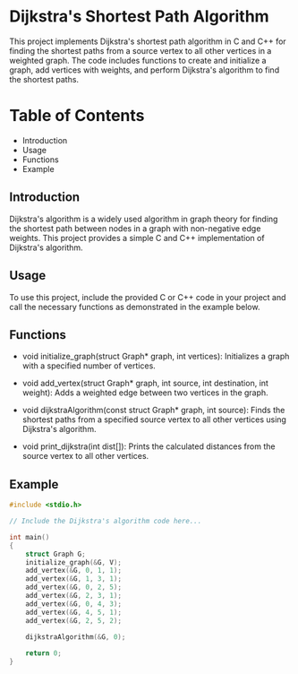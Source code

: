 # Dijkstra's Shortest Path Algorithm
This project implements Dijkstra's shortest path algorithm in C and C++ for finding the shortest paths from a source vertex to all other vertices in a weighted graph. The code includes functions to create and initialize a graph, add vertices with weights, and perform Dijkstra's algorithm to find the shortest paths.

# Table of Contents
- Introduction
- Usage
- Functions
- Example

## Introduction
Dijkstra's algorithm is a widely used algorithm in graph theory for finding the shortest path between nodes in a graph with non-negative edge weights.
This project provides a simple C and C++ implementation of Dijkstra's algorithm.

## Usage
To use this project, include the provided C or C++ code in your project and call the necessary functions as demonstrated in the example below.

## Functions
- void initialize_graph(struct Graph* graph, int vertices): Initializes a graph with a specified number of vertices.

- void add_vertex(struct Graph* graph, int source, int destination, int weight): Adds a weighted edge between two vertices in the graph.

- void dijkstraAlgorithm(const struct Graph* graph, int source): Finds the shortest paths from a specified source vertex to all other vertices using Dijkstra's algorithm.

- void print_dijkstra(int dist[]): Prints the calculated distances from the source vertex to all other vertices.

## Example 
```C
#include <stdio.h>

// Include the Dijkstra's algorithm code here...

int main()
{
    struct Graph G;
    initialize_graph(&G, V);
    add_vertex(&G, 0, 1, 1);
    add_vertex(&G, 1, 3, 1);
    add_vertex(&G, 0, 2, 5);
    add_vertex(&G, 2, 3, 1);
    add_vertex(&G, 0, 4, 3);
    add_vertex(&G, 4, 5, 1);
    add_vertex(&G, 2, 5, 2);

    dijkstraAlgorithm(&G, 0);
    
    return 0;
}
```
